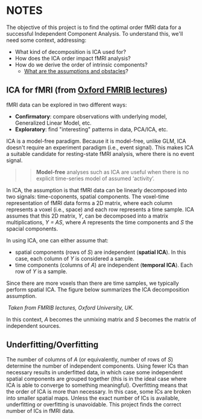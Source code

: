 # NOTES
The objective of this project is to find the optimal order fMRI data for 
a successful Independent Component Analysis. 
To understand this, we'll need some context, addressing: 
  - What kind of decomposition is ICA used for? 
  - How does the ICA order impact fMRI analysis? 
  - How do we derive the order of intrinsic components?
    - [What are the assumptions and obstacles](https://github.com/idnavid/selectOrder/blob/master/notes/eigenspectrum_analysis.ipynb)?


## ICA for fMRI (from [Oxford FMRIB lectures](https://fsl.fmrib.ox.ac.uk/fslcourse/lectures/ica.pdf))
fMRI data can be explored in two different ways: 
- **Confirmatory**: compare observations with underlying model, Generalized Linear Model, etc.
- **Exploratory**:  find "interesting" patterns in data, PCA/ICA, etc. 

ICA is a model-free paradigm. Because it is model-free, unlike GLM, ICA doesn't require an experiment paradigm (i.e., event signal). This makes ICA a suitable candidate for resting-state fMRI analysis, where there is no event signal. 

>> **Model-free** analyses such as ICA are useful when there is no explicit time-series model of assumed ‘activity’. 


In ICA, the assumption is that fMRI data can be linearly decomposed into two signals: time-coponents, spatial components. 
The voxel-time representation of fMRI data forms a 2D matrix, where each column represents a voxel (i.e., space) and each row 
represents a time sample. ICA assumes that this 2D matrix, *Y*, can be decomposed into a matrix multiplications, *Y = AS*, where *A* represents the time components and *S* the spacial components. 

In using ICA, one can either assume that: 
- spatial components (rows of *S*) are independent (**spatial ICA**). In this case, each column of *Y* is considered a sample. 
- time components (columns of *A*) are independent (**temporal ICA**). Each row of *Y* is a sample. 

Since there are more voxels than there are time samples, we typically perform spatial ICA. The figure below summarizes the ICA decomposition assumption. 

<p>
    <img src="https://github.com/idnavid/selectOrder/blob/master/notes/figures/spatialICA.png" alt>
    <em>Taken from FMRIB lectures, Oxford University, UK.</em>
</p>

In this context, *A* becomes the unmixing matrix and *S* becomes the matrix of independent sources. 

## Underfitting/Overfitting 
The number of columns of *A* (or equivalently, number of rows of *S*) determine the number of independent components. 
Using fewer ICs than necessary results in underfitted data, in which case some independent spatial components are grouped together (this is in the ideal case where ICA is able to converge to something meaningful). 
Overfitting means that the order of ICA is more than necessary. In this case, some ICs are broken into smaller spatial maps. 
Unless the exact number of ICs is available, underfitting or overfitting is unavoidable. This project finds the correct number of ICs in fMRI data. 

